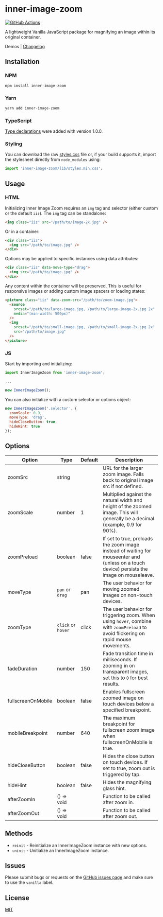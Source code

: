 # inner-image-zoom

[![GitHub Actions][build-badge]][build]

A lightweight Vanilla JavaScript package for magnifying an image within its original container.

Demos | [Changelog](https://github.com/laurenashpole/inner-image-zoom/blob/main/packages/vanilla/CHANGELOG.md)

## Installation

### NPM
```javascript
npm install inner-image-zoom
```

### Yarn
```javascript
yarn add inner-image-zoom
```

### TypeScript
[Type declarations](https://github.com/laurenashpole/inner-image-zoom/blob/main/packages/vanilla/src/index.d.ts) were added with version 1.0.0.

### Styling

You can download the raw [styles.css](https://raw.githubusercontent.com/laurenashpole/inner-image-zoom/main/packages/vanilla/src/styles.css) file or, if your build supports it, import the stylesheet directly from `node_modules` using:

```javascript
import 'inner-image-zoom/lib/styles.min.css';
```

## Usage

### HTML

Initializing Inner Image Zoom requires an `img` tag and selector (either custom or the default `iiz`). The `img` tag can be standalone:

```html
<img class="iiz" src="/path/to/image-2x.jpg" />
```

Or in a container:

```html
<div class="iiz">
  <img src="/path/to/image.jpg" />
</div>
```

Options may be applied to specific instances using data attributes:

```html
<div class="iiz" data-move-type="drag">
  <img src="/path/to/image.jpg" />
</div>
```

Any content within the container will be preserved. This is useful for responsive images or adding custom image spacers or loading states:

```html
<picture class="iiz" data-zoom-src="/path/to/zoom-image.jpg">
  <source
    srcset="/path/to/large-image.jpg, /path/to/large-image-2x.jpg 2x"
    media="(min-width: 500px)"
  />
  <img
    srcset="/path/to/small-image.jpg, /path/to/small-image-2x.jpg 2x"
    src="/path/to/image.jpg"
  />
</picture>
```

### JS

Start by importing and initializing:

```javascript
import InnerImageZoom from 'inner-image-zoom';

...

new InnerImageZoom();
```

You can also initialize with a custom selector or options object:

```javascript
new InnerImageZoom('.selector', {
  zoomScale: 0.9,
  moveType: 'drag',
  hideCloseButton: true,
  hideHint: true
});
```

## Options

Option | Type | Default | Description
--- | --- | --- | ---
zoomSrc | string | | URL for the larger zoom image. Falls back to original image src if not defined.
zoomScale | number | 1 | Multiplied against the natural width and height of the zoomed image. This will generally be a decimal (example, 0.9 for 90%).
zoomPreload | boolean | false | If set to true, preloads the zoom image instead of waiting for mouseenter and (unless on a touch device) persists the image on mouseleave.
moveType | `pan` or `drag` | pan | The user behavior for moving zoomed images on non-touch devices.
zoomType | `click` or `hover` | click | The user behavior for triggering zoom. When using `hover`, combine with `zoomPreload` to avoid flickering on rapid mouse movements.
fadeDuration | number | 150 | Fade transition time in milliseconds. If zooming in on transparent images, set this to `0` for best results.
fullscreenOnMobile | boolean | false | Enables fullscreen zoomed image on touch devices below a specified breakpoint.
mobileBreakpoint | number | 640 | The maximum breakpoint for fullscreen zoom image when fullscreenOnMobile is true.
hideCloseButton | boolean | false | Hides the close button on touch devices. If set to true, zoom out is triggered by tap.
hideHint | boolean | false | Hides the magnifying glass hint.
afterZoomIn | () => void | | Function to be called after zoom in.
afterZoomOut | () => void | | Function to be called after zoom out.

## Methods

- `reinit` - Reinitialize an InnerImageZoom instance with new options.
- `uninit` - Unitialize an InnerImageZoom instance.

## Issues

Please submit bugs or requests on the [GitHub issues page](https://github.com/laurenashpole/inner-image-zoom/issues) and make sure to use the `vanilla` label.

## License

[MIT](https://github.com/laurenashpole/inner-image-zoom/blob/main/LICENSE)

[npm-badge]: http://img.shields.io/npm/v/inner-image-zoom.svg?style=flat
[npm]: https://www.npmjs.com/package/inner-image-zoom

[build-badge]: https://github.com/laurenashpole/inner-image-zoom/actions/workflows/release.yml/badge.svg
[build]: https://github.com/laurenashpole/inner-image-zoom/actions

[types-badge]: https://badgen.net/npm/types/inner-image-zoom
